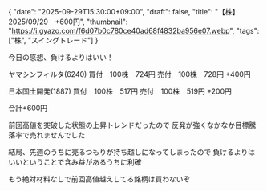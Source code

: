 {
"date": "2025-09-29T15:30:00+09:00",
"draft": false,
"title": "【株】2025/09/29　+600円",
"thumbnail": "https://i.gyazo.com/f6d07b0c780ce40ad68f4832ba956e07.webp",
"tags": ["株", "スイングトレード"]
}

今日の感想、負けるよりはいい！

ヤマシンフィルタ(6240)
買付　100株　724円
売付　100株　728円
+400円

日本国土開発(1887)
買付　100株　517円
売付　100株　519円
+200円

合計+600円

前回高値を突破した状態の上昇トレンドだったので
反発が強くなかなか目標騰落率で売れませんでした

結局、先週のうちに売るつもりが持ち越しになってしまったので
負けるよりはいいということで含み益があるうちに利確

もう絶対材料なしで前回高値越えしてる銘柄は買わないぞ
